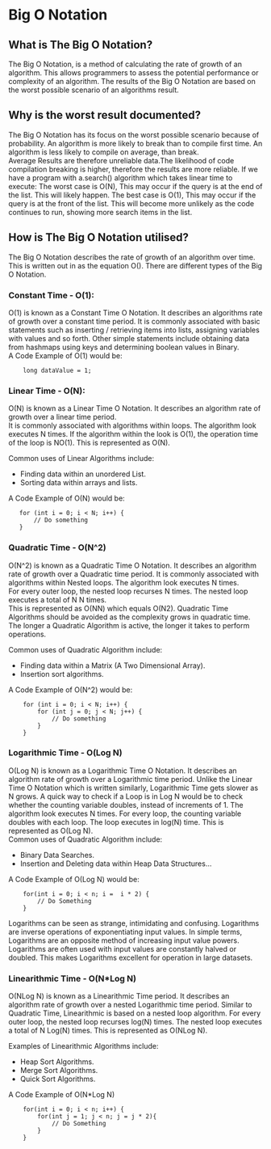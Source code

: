 <h1><a id="Big_O_Notation_0"></a>Big O Notation</h1>
<h2><a id="What_is_The_Big_O_Notation_1"></a>What is The Big O Notation?</h2>
<p>The Big O Notation, is a method of calculating the rate of growth of an algorithm. This allows programmers to assess the potential performance or complexity of an algorithm. The results of  the Big O Notation are based on the worst possible scenario of an algorithms result.</p>
<h2><a id="Why_is_the_worst_result_documented_4"></a>Why is the worst result documented?</h2>
<p>The Big O Notation has its focus on the worst possible scenario because of probability. An algorithm is more likely to break than to compile first time. An algorithm is less likely to compile on average, than break.<br>
Average Results are therefore unreliable data.The likelihood of code compilation breaking is higher, therefore the results are more reliable. If we have a program with a.search() algorithm which takes linear time to execute: The worst case is O(N), This may occur if the query is at the end of the list. This will likely happen. The best case is O(1), This may occur if the query is at the front of the list. This will become more unlikely as the code continues to run, showing more search items in the list.</p>
<h2><a id="How_is_The_Big_O_Notation_utilised_8"></a>How is The Big O Notation utilised?</h2>
<p>The Big O Notation describes the rate of growth of an algorithm over time. This is written out in as the equation O(). There are different types of the Big O Notation.</p>
<h3><a id="Constant_Time__O1_11"></a>Constant Time - O(1):</h3>
<p>O(1) is known as a Constant Time O Notation. It describes an algorithms rate of growth over a constant time period. It is commonly associated with basic statements such as inserting / retrieving items into lists, assigning variables with values and so forth. Other simple statements include obtaining data from hashmaps using keys and determining boolean values in Binary.<br>
A Code Example of O(1) would be:</p>
<pre><code class="language-java">    <span class="hljs-keyword">long</span> dataValue = <span class="hljs-number">1</span>;
</code></pre>
<h3><a id="Linear_Time__ON_18"></a>Linear Time - O(N):</h3>
<p>O(N) is known as a Linear Time O Notation. It describes an algorithm rate of growth over a linear time period.<br>
It is commonly associated with algorithms within loops. The algorithm look executes N times. If the algorithm within the look is O(1), the operation time of the loop is NO(1). This is represented as O(N).</p>
<p>Common uses of Linear Algorithms include:</p>
<ul>
<li>Finding data within an unordered List.</li>
<li>Sorting data within arrays and lists.</li>
</ul>
<p>A Code Example of O(N) would be:</p>
<pre><code class="language-java">   <span class="hljs-keyword">for</span> (<span class="hljs-keyword">int</span> i = <span class="hljs-number">0</span>; i &lt; N; i++) {
       <span class="hljs-comment">// Do something</span>
   }
</code></pre>
<h3><a id="Quadratic_Time__ON2_33"></a>Quadratic Time - O(N^2)</h3>
<p>O(N^2) is known as a Quadratic Time O Notation. It describes an algorithm rate of growth over a Quadratic time period. It is commonly associated with algorithms within Nested loops. The algorithm look executes N times.<br>
For every outer loop, the nested loop recurses N times. The nested loop executes a total of N  N times.<br>
This is represented as O(NN) which equals O(N2). Quadratic Time Algorithms should be avoided as the complexity grows in quadratic time. The longer a Quadratic Algorithm is active, the longer it takes to perform operations.</p>
<p>Common uses of Quadratic Algorithm include:</p>
<ul>
<li>Finding data within a Matrix (A Two Dimensional Array).</li>
<li>Insertion sort algorithms.</li>
</ul>
<p>A Code Example of O(N^2) would be:</p>
<pre><code class="language-Java">    <span class="hljs-keyword">for</span> (<span class="hljs-keyword">int</span> i = <span class="hljs-number">0</span>; i &lt; N; i++) {
        <span class="hljs-keyword">for</span> (<span class="hljs-keyword">int</span> j = <span class="hljs-number">0</span>; j &lt; N; j++) {
            <span class="hljs-comment">// Do something</span>
        }
    }
</code></pre>
<h3><a id="Logarithmic_Time__OLog_N_51"></a>Logarithmic Time - O(Log N)</h3>
<p>O(Log N) is known as a Logarithmic Time O Notation. It describes an algorithm rate of growth over a Logarithmic time period. Unlike the Linear Time O Notation which is written similarly, Logarithmic Time gets slower as  N grows. A quick way to check if a Loop is in Log N would be to check whether the counting variable doubles, instead of increments of 1. The algorithm look executes N times. For every loop, the counting variable doubles with each loop. The loop executes in log(N) time. This is represented as O(Log N).<br>
Common uses of Quadratic Algorithm include:</p>
<ul>
<li>Binary Data Searches.</li>
<li>Insertion and Deleting data within Heap Data Structures…</li>
</ul>
<p>A Code Example of O(Log N) would be:</p>
<pre><code class="language-Java">    <span class="hljs-keyword">for</span>(<span class="hljs-keyword">int</span> i = <span class="hljs-number">0</span>; i &lt; n; i =  i * 2) {
        <span class="hljs-comment">// Do Something</span>
    }
</code></pre>
<p>Logarithms can be seen as strange, intimidating and confusing. Logarithms are inverse operations of exponentiating input values. In simple terms, Logarithms are an opposite method of increasing input value powers. Logarithms are often used with input values are constantly halved or doubled. This makes Logarithms excellent for operation in large datasets.</p>
<h3><a id="Linearithmic_Time__ONLog_N_66"></a>Linearithmic Time - O(N*Log N)</h3>
<p>O(NLog N) is known as a Linearithmic Time period. It describes an algorithm rate of growth over a nested Logarithmic time period. Similar to Quadratic Time, Linearithmic is based on a nested loop algorithm. For every outer loop, the nested loop recurses log(N) times. The nested loop executes a total of N  Log(N) times. This is represented as O(NLog N).</p>
<p>Examples of Linearithmic Algorithms include:</p>
<ul>
<li>Heap Sort Algorithms.</li>
<li>Merge Sort Algorithms.</li>
<li>Quick Sort Algorithms.</li>
</ul>
<p>A Code Example of O(N*Log N)</p>
<pre><code class="language-Java">    <span class="hljs-keyword">for</span>(<span class="hljs-keyword">int</span> i = <span class="hljs-number">0</span>; i &lt; n; i++) {
        <span class="hljs-keyword">for</span>(<span class="hljs-keyword">int</span> j = <span class="hljs-number">1</span>; j &lt; n; j = j * 2){
            <span class="hljs-comment">// Do Something</span>
        }
    }
</code></pre>
